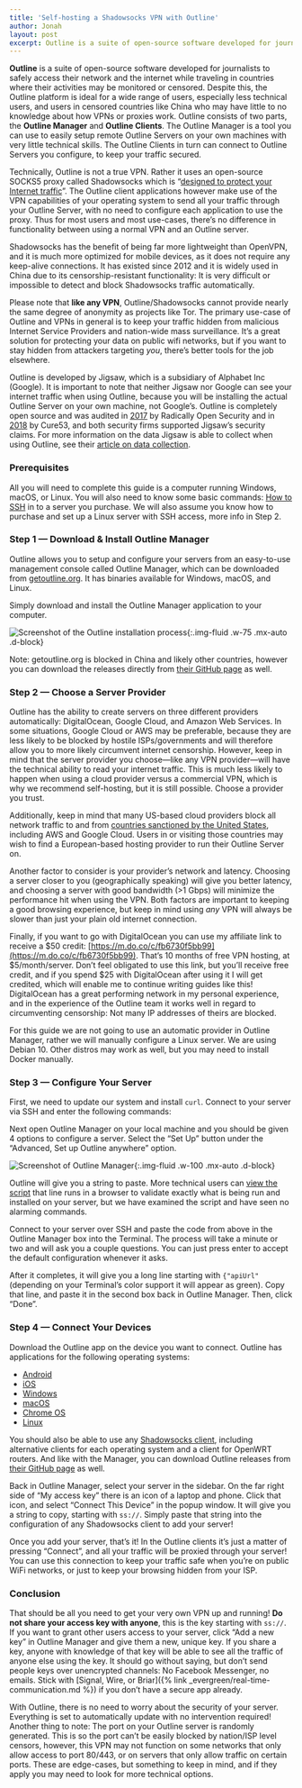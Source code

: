 ```yaml
---
title: 'Self-hosting a Shadowsocks VPN with Outline'
author: Jonah
layout: post
excerpt: Outline is a suite of open-source software developed for journalists to safely access their network and the internet while traveling in countries where their activities may be monitored or censored...
---
```


**Outline** is a suite of open-source software developed for journalists to safely access their network and the internet while traveling in countries where their activities may be monitored or censored. Despite this, the Outline platform is ideal for a wide range of users, especially less technical users, and users in censored countries like China who may have little to no knowledge about how VPNs or proxies work. Outline consists of two parts, the **Outline Manager** and **Outline Clients**. The Outline Manager is a tool you can use to easily setup remote Outline Servers on your own machines with very little technical skills. The Outline Clients in turn can connect to Outline Servers you configure, to keep your traffic secured.

Technically, Outline is not a true VPN. Rather it uses an open-source SOCKS5 proxy called Shadowsocks which is “[designed to protect your Internet traffic](https://shadowsocks.org/en/index.html)”. The Outline client applications however make use of the VPN capabilities of your operating system to send all your traffic through your Outline Server, with no need to configure each application to use the proxy. Thus for most users and most use-cases, there’s no difference in functionality between using a normal VPN and an Outline server.

Shadowsocks has the benefit of being far more lightweight than OpenVPN, and it is much more optimized for mobile devices, as it does not require any keep-alive connections. It has existed since 2012 and it is widely used in China due to its censorship-resistant functionality: It is very difficult or impossible to detect and block Shadowsocks traffic automatically.

Please note that **like any VPN**, Outline/Shadowsocks cannot provide nearly the same degree of anonymity as projects like Tor. The primary use-case of Outline and VPNs in general is to keep your traffic hidden from malicious Internet Service Providers and nation-wide mass surveillance. It’s a great solution for protecting your data on public wifi networks, but if you want to stay hidden from attackers targeting _you_, there’s better tools for the job elsewhere.

Outline is developed by Jigsaw, which is a subsidiary of Alphabet Inc (Google). It is important to note that neither Jigsaw nor Google can see your internet traffic when using Outline, because you will be installing the actual Outline Server on your own machine, not Google’s. Outline is completely open source and was audited in [2017](https://s3.amazonaws.com/outline-vpn/static_downloads/ros-report.pdf) by Radically Open Security and in [2018](https://s3.amazonaws.com/outline-vpn/static_downloads/cure53-report.pdf) by Cure53, and both security firms supported Jigsaw’s security claims. For more information on the data Jigsaw is able to collect when using Outline, see their [article on data collection](https://support.getoutline.org/s/article/Data-collection).

### Prerequisites

All you will need to complete this guide is a computer running Windows, macOS, or Linux. You will also need to know some basic commands: [How to SSH](https://www.howtogeek.com/311287/how-to-connect-to-an-ssh-server-from-windows-macos-or-linux/) in to a server you purchase. We will also assume you know how to purchase and set up a Linux server with SSH access, more info in Step 2.

### Step 1 — Download & Install Outline Manager

Outline allows you to setup and configure your servers from an easy-to-use management console called Outline Manager, which can be downloaded from [getoutline.org](https://getoutline.org). It has binaries available for Windows, macOS, and Linux.

Simply download and install the Outline Manager application to your computer.

![Screenshot of the Outline installation process](/assets/img/blog/shadowsocks-outline-1.png){:.img-fluid .w-75 .mx-auto .d-block}

Note: getoutline.org is blocked in China and likely other countries, however you can download the releases directly from [their GitHub page](https://github.com/Jigsaw-Code/outline-server/releases) as well.

### Step 2 — Choose a Server Provider

Outline has the ability to create servers on three different providers automatically: DigitalOcean, Google Cloud, and Amazon Web Services. In some situations, Google Cloud or AWS may be preferable, because they are less likely to be blocked by hostile ISPs/governments and will therefore allow you to more likely circumvent internet censorship. However, keep in mind that the server provider you choose—like any VPN provider—will have the technical ability to read your internet traffic. This is much less likely to happen when using a cloud provider versus a commercial VPN, which is why we recommend self-hosting, but it is still possible. Choose a provider you trust.

Additionally, keep in mind that many US-based cloud providers block all network traffic to and from [countries sanctioned by the United States](https://en.wikipedia.org/wiki/United_States_sanctions#Countries), including AWS and Google Cloud. Users in or visiting those countries may wish to find a European-based hosting provider to run their Outline Server on.

Another factor to consider is your provider’s network and latency. Choosing a server closer to you (geographically speaking) will give you better latency, and choosing a server with good bandwidth (>1 Gbps) will minimize the performance hit when using the VPN. Both factors are important to keeping a good browsing experience, but keep in mind using _any_ VPN will always be slower than just your plain old internet connection.

Finally, if you want to go with DigitalOcean you can use my affiliate link to receive a $50 credit: [https://m.do.co/c/fb6730f5bb99](https://m.do.co/c/fb6730f5bb99). That’s 10 months of free VPN hosting, at $5/month/server. Don’t feel obligated to use this link, but you’ll receive free credit, and if you spend $25 with DigitalOcean after using it I will get credited, which will enable me to continue writing guides like this! DigitalOcean has a great performing network in my personal experience, and in the experience of the Outline team it works well in regard to circumventing censorship: Not many IP addresses of theirs are blocked.

For this guide we are not going to use an automatic provider in Outline Manager, rather we will manually configure a Linux server. We are using Debian 10. Other distros may work as well, but you may need to install Docker manually.

### Step 3 — Configure Your Server

First, we need to update our system and install `curl`. Connect to your server via SSH and enter the following commands:

Next open Outline Manager on your local machine and you should be given 4 options to configure a server. Select the “Set Up” button under the “Advanced, Set up Outline anywhere” option.

![Screenshot of Outline Manager](/assets/img/blog/shadowsocks-outline-2.png){:.img-fluid .w-100 .mx-auto .d-block}

Outline will give you a string to paste. More technical users can [view the script](https://raw.githubusercontent.com/Jigsaw-Code/outline-server/master/src/server_manager/install_scripts/install_server.sh) that line runs in a browser to validate exactly what is being run and installed on your server, but we have examined the script and have seen no alarming commands.

Connect to your server over SSH and paste the code from above in the Outline Manager box into the Terminal. The process will take a minute or two and will ask you a couple questions. You can just press enter to accept the default configuration whenever it asks.

After it completes, it will give you a long line starting with `{"apiUrl"` (depending on your Terminal’s color support it will appear as green). Copy that line, and paste it in the second box back in Outline Manager. Then, click “Done”.

### Step 4 — Connect Your Devices

Download the Outline app on the device you want to connect. Outline has applications for the following operating systems:

-  [Android](https://play.google.com/store/apps/details?id=org.outline.android.client)
-  [iOS](https://apps.apple.com/app/id1356177741)
-  [Windows](https://raw.githubusercontent.com/Jigsaw-Code/outline-releases/master/client/stable/Outline-Client.exe)
-  [macOS](https://apps.apple.com/app/id1356178125)
-  [Chrome OS](https://play.google.com/store/apps/details?id=org.outline.android.client)
-  [Linux](https://raw.githubusercontent.com/Jigsaw-Code/outline-releases/master/client/stable/Outline-Client.AppImage)

You should also be able to use any [Shadowsocks client](https://shadowsocks.org/en/download/clients.html), including alternative clients for each operating system and a client for OpenWRT routers. And like with the Manager, you can download Outline releases from [their GitHub page](https://github.com/Jigsaw-Code/outline-client/releases) as well.

Back in Outline Manager, select your server in the sidebar. On the far right side of “My access key” there is an icon of a laptop and phone. Click that icon, and select “Connect This Device” in the popup window. It will give you a string to copy, starting with `ss://`. Simply paste that string into the configuration of any Shadowsocks client to add your server!

Once you add your server, that’s it! In the Outline clients it’s just a matter of pressing “Connect”, and all your traffic will be proxied through your server! You can use this connection to keep your traffic safe when you’re on public WiFi networks, or just to keep your browsing hidden from your ISP.

### Conclusion

That should be all you need to get your very own VPN up and running! **Do not share your access key with anyone**, this is the key starting with `ss://`. If you want to grant other users access to your server, click “Add a new key” in Outline Manager and give them a new, unique key. If you share a key, anyone with knowledge of that key will be able to see all the traffic of anyone else using the key. It should go without saying, but don’t send people keys over unencrypted channels: No Facebook Messenger, no emails. Stick with [Signal, Wire, or Briar]({% link _evergreen/real-time-communication.md %}) if you don’t have a secure app already.

With Outline, there is no need to worry about the security of your server. Everything is set to automatically update with no intervention required! Another thing to note: The port on your Outline server is randomly generated. This is so the port can’t be easily blocked by nation/ISP level censors, however, this VPN may not function on some networks that only allow access to port 80/443, or on servers that only allow traffic on certain ports. These are edge-cases, but something to keep in mind, and if they apply you may need to look for more technical options.
